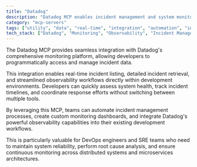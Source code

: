 ```yaml
---
title: "Datadog"
description: "Datadog MCP enables incident management and system monitoring through Datadog's API for observability workflows."
category: "mcp-servers"
tags: ["utility", "data", "real-time", "integration", "automation", "incident management", "observability", "DevOps", "SRE"]
tech_stack: ["Datadog", "Monitoring", "Observability", "Incident Management", "APM", "Microservices", "Distributed Systems"]
---
```


The Datadog MCP provides seamless integration with Datadog's comprehensive monitoring platform, allowing developers to programmatically access and manage incident data. 

This integration enables real-time incident listing, detailed incident retrieval, and streamlined observability workflows directly within development environments. Developers can quickly assess system health, track incident timelines, and coordinate response efforts without switching between multiple tools.

By leveraging this MCP, teams can automate incident management processes, create custom monitoring dashboards, and integrate Datadog's powerful observability capabilities into their existing development workflows. 

This is particularly valuable for DevOps engineers and SRE teams who need to maintain system reliability, perform root cause analysis, and ensure continuous monitoring across distributed systems and microservices architectures.